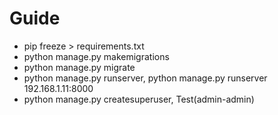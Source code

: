 # Guide
* pip freeze > requirements.txt
* python manage.py makemigrations
* python manage.py migrate
* python manage.py runserver, python manage.py runserver 192.168.1.11:8000
* python manage.py createsuperuser, Test(admin-admin)
